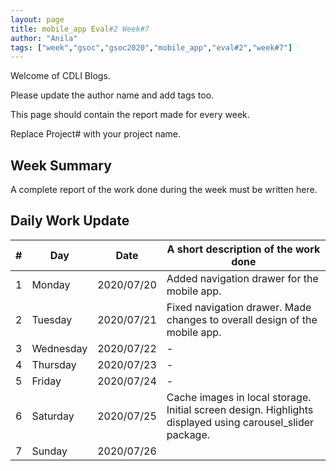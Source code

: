 ```yaml
---
layout: page
title: mobile_app Eval#2 Week#7
author: "Anila"
tags: ["week","gsoc","gsoc2020","mobile_app","eval#2","week#7"]
---
```

Welcome of CDLI Blogs.

Please update the author name and add tags too. 

This page should contain the report made for every week.

Replace Project# with your project name.

## Week Summary

A complete report of the work done during the week must be written here. 


## Daily Work Update

|\#|Day|Date|A short description of the work done|  
|---	|---	|---	|---	|  
|1   	| Monday 	|   2020/07/20	|Added navigation drawer for the mobile app.   	|  
|2   	| Tuesday  	|   2020/07/21	|Fixed navigation drawer. Made changes to overall design of the mobile app.   	|  
|3   	| Wednesday  	|  2020/07/22 	|-   	|  
|4   	| Thursday  	|   2020/07/23	|-   	|  
|5   	| Friday  	|   2020/07/24	|-   	|  
|6   	| Saturday  	|   2020/07/25	|Cache images in local storage. Initial screen design. Highlights displayed using carousel_slider package.   	|  
|7   	| Sunday  	|   2020/07/26	|   	|  
